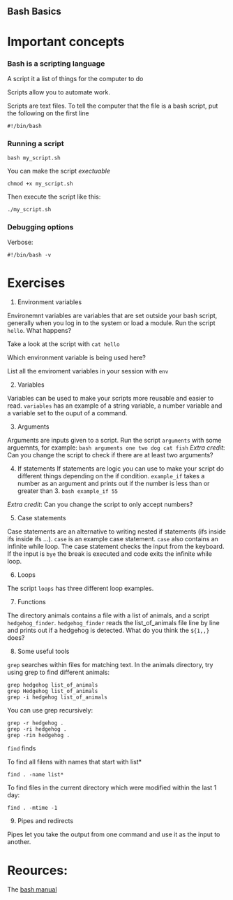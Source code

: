## Bash Basics


# Important concepts

### Bash is a scripting language

A script it a list of things for the computer to do

Scripts allow you to automate work.

Scripts are text files.  To tell the computer that the file is a 
bash script, put the following on the first line

````
#!/bin/bash
````

### Running a script

````
bash my_script.sh
````

You can make the script *exectuable*

````
chmod +x my_script.sh
````

Then execute the script like this:

````
./my_script.sh
````


### Debugging options

Verbose:

```
#!/bin/bash -v
```

# Exercises

1. Environment variables

Environemnt variables are variables that are set outside your bash script, generally when you log in to the system or load a module. Run the script `hello`.  What happens? 

Take a look at the script with `cat hello`

Which environment variable is being used here?

List all the enviroment variables in your session with `env`

2. Variables

Variables can be used to make your scripts more reusable and easier to read. `variables` has an example of a string variable, a number variable and a variable set to the ouput of a command. 


3. Arguments

Arguments are inputs given to a script. Run the script `arguments` with some arguemnts, for example:
`bash arguments one two dog cat fish`
*Extra credit*: Can you change the script to check if there are at least two arguments?

4. If statements
If statements are logic you can use to make your script do different things depending on the if condition.  `example_if` takes a number as an argument and prints out if the number is less than or greater than 3. 
`bash example_if 55`

*Extra credit*: Can you change the script to only accept numbers?

5. Case statements

Case statements are an alternative to writing nested if statements (ifs inside ifs inside ifs ...).  `case` is an example case statement.  `case` also contains an infinite while loop. The case statement checks the input from the keyboard.  If the input is `bye` the break is executed and code exits the infinite while loop.  

6. Loops

The script `loops` has three different loop examples.  


7. Functions

The directory animals contains a file with a list of animals, and a script `hedgehog_finder`.  `hedgehog_finder` reads the list_of_animals file line by line and prints out if a hedgehog is detected.  What do you think the `${1,,}` does?


8. Some useful tools

`grep` searches within files for matching text.  In the animals directory, try using grep to find different animals:

````
grep hedgehog list_of_animals
grep Hedgehog list_of_animals
grep -i hedgehog list_of_animals
````

You can use grep recursively:

````
grep -r hedgehog .
grep -ri hedgehog .
grep -rin hedgehog .

````

`find` finds 
 
 To find all filens with names that start with list*
````
find . -name list*
````

To find files in the current directory which were modified within the last 1 day:

````
find . -mtime -1
````

9. Pipes and redirects

Pipes let you take the output from one command and use it as the input to another.

 

# Reources:

The [bash manual](https://www.gnu.org/software/bash/manual/html_node/index.html) 


